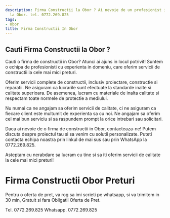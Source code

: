 ```yaml
---
description: Firma Constructii la Obor ? Ai nevoie de un profesionist in Firma Constructii
  la Obor. tel. 0772.269.825
tags:
- Obor
title: Firma Constructii In Obor
---
```



## Cauti Firma Constructii la Obor ?

Cauti o firma de constructii in Obor? Atunci ai ajuns in locul potrivit! Suntem o echipa de profesionisti cu experienta in domeniu, care oferim servicii de constructii la cele mai mici preturi.

Oferim servicii complete de constructii, inclusiv proiectare, constructie si reparatii. Ne asiguram ca lucrarile sunt efectuate la standarde inalte si calitate superioara. De asemenea, lucram cu materiale de inalta calitate si respectam toate normele de protectie a mediului.

Nu numai ca ne angajam sa oferim servicii de calitate, ci ne asiguram ca fiecare client este multumit de experienta sa cu noi. Ne angajam sa oferim cel mai bun serviciu si sa raspundem prompt la orice intrebari sau solicitari.

Daca ai nevoie de o firma de constructii in Obor, contacteaza-ne! Putem discuta despre proiectul tau si sa venim cu solutii personalizate. Puteti contacta echipa noastra prin linkul de mai sus sau prin WhatsApp la 0772.269.825. 

Asteptam cu nerabdare sa lucram cu tine si sa iti oferim servicii de calitate la cele mai mici preturi!

# Firma Constructii Obor Preturi
Pentru o oferta de pret, va rog sa imi scrieti pe whatsapp, si va trimitem in 30 min, Gratuit si fara Obligatii Oferta de Pret.

Tel. 0772.269.825
Whatsapp. 0772.269.825